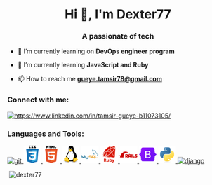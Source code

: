<h1 align="center">Hi 👋, I'm Dexter77</h1>
<h3 align="center">A passionate of tech</h3>

- 🔭 I’m currently learning on **DevOps engineer program**

- 🌱 I’m currently learning **JavaScript and Ruby**

- 📫 How to reach me **gueye.tamsir78@gmail.com**

<h3 align="left">Connect with me:</h3>
<p align="left">
<a href="https://linkedin.com/in//tamsir-gueye-b11073105/" target="blank"><img align="center" src="https://raw.githubusercontent.com/rahuldkjain/github-profile-readme-generator/master/src/images/icons/Social/linked-in-alt.svg" alt="https://www.linkedin.com/in/tamsir-gueye-b11073105/" height="30" width="40" /></a>
</p>

<h3 align="left">Languages and Tools:</h3>
<p align="left"> <a href="https://git-scm.com/" target="_blank" rel="noreferrer"> <img src="https://www.vectorlogo.zone/logos/git-scm/git-scm-icon.svg" alt="git" width="40" height="40"/> <a href="https://www.w3schools.com/css/" target="_blank" rel="noreferrer"> <img src="https://raw.githubusercontent.com/devicons/devicon/master/icons/css3/css3-original-wordmark.svg" alt="css3" width="40" height="40"/> </a> </a> <a href="https://www.w3.org/html/" target="_blank" rel="noreferrer"> <img src="https://raw.githubusercontent.com/devicons/devicon/master/icons/html5/html5-original-wordmark.svg" alt="html5" width="40" height="40"/> </a> <a href="https://www.linux.org/" target="_blank" rel="noreferrer"> <img src="https://raw.githubusercontent.com/devicons/devicon/master/icons/linux/linux-original.svg" alt="linux" width="40" height="40"/> </a> <a href="https://www.mysql.com/" target="_blank" rel="noreferrer"> <img src="https://raw.githubusercontent.com/devicons/devicon/master/icons/mysql/mysql-original-wordmark.svg" alt="mysql" width="40" height="40"/> </a> <a href="https://www.ruby-lang.org/fr/" target="_blank" rel="noreferrer"> <img src="https://raw.githubusercontent.com/devicons/devicon/master/icons/ruby/ruby-plain-wordmark.svg" alt="ruby" width="40" height="40"/> </a> <a href="https://rubyonrails.org/" target="_blank" rel="noreferrer"> <img src="https://raw.githubusercontent.com/devicons/devicon/master/icons/rails/rails-plain-wordmark.svg" alt="rails" width="40" height="40"/> </a><a href="https://getbootstrap.com/" target="_blank" rel="noreferrer"> <img src="https://raw.githubusercontent.com/devicons/devicon/master/icons/bootstrap/bootstrap-original.svg"" alt="Bootstrap" width="40" height="40"/> </a><a href="https://www.python.org/" target="_blank" rel="noreferrer"> <img src="https://raw.githubusercontent.com/devicons/devicon/master/icons/python/python-original.svg"" alt="python" width="40" height="40"/> </a><a href="https://www.djangoproject.com/" target="_blank" rel="noreferrer"> <img src="https://cdn.worldvectorlogo.com/logos/django.svg" alt="django" width="40" height="40"/> </a></p>

<p>&nbsp;<img align="center" src="https://github-readme-stats.vercel.app/api?username=dexter77&show_icons=true&locale=en" alt="dexter77" /></p>

        
<!---
dexter77/dexter77 is a ✨ special ✨ repository because its `README.md` (this file) appears on your GitHub profile.
You can click the Preview link to take a look at your changes.
--->
